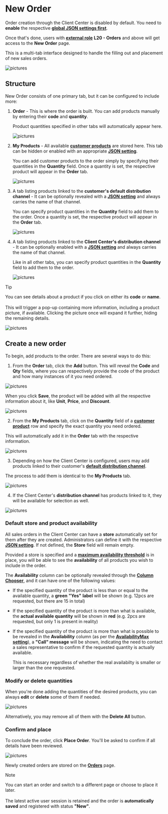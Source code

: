 # New Order

Order creation through the Client Center is disabled by default. You need to **enable** the respective **[global JSON settings first](../reference.md#isneworderenabled-setting)**.

Once that's done, users with **[external role](https://docs.erp.net/tech/modules/crm/sales/customers/external-access.html#roles)** **L20 - Orders** and above will get access to the **New Order** page.

This is a multi-tab interface designed to handle the filling out and placement of new sales orders.

![pictures](pictures/new_order_panel.png)

## Structure

New Order consists of one primary tab, but it can be configured to include more:

1. **Order** - This is where the order is built. You can add products manually by entering their **code** and **quantity**.

   Product quantities specified in other tabs will automatically appear here.

   ![pictures](pictures/order_tab.png)
   
2. **My Products** - All available **[customer products](https://docs.erp.net/tech/modules/crm/sales/definitions/define-customers.html#customer-products)** are stored here. This tab can be hidden or enabled with an appropriate **[JSON setting](../reference.md#hidecustomerproducts-setting)**.
  
   You can add customer products to the order simply by specifying their quantities in the **Quantity** field. Once a quantity is set, the respective product will appear in the **Order** tab.

   ![pictures](pictures/my_products_tab.png)
   
3. A tab listing products linked to the **customer's default distribution channel** - It can be optionally revealed with a **[JSON setting](../reference.md#hidedistributionchannel-setting)** and always carries the name of that channel.

   You can specify product quantities in the **Quantity** field to add them to the order. Once a quantity is set, the respective product will appear in the **Order** tab.

   ![pictures](pictures/channel_customer_tab.png)

4. A tab listing products linked to the **Client Center's distribution channel** - It can be optionally enabled with a **[JSON setting](../reference.md#sitechannel-setting)** and always carries the name of that channel.

   Like in all other tabs, you can specify product quantities in the **Quantity** field to add them to the order.

   ![pictures](pictures/channel_CC_tab.png)

> [!TIP]
>
> You can see details about a product if you click on either its **code** or **name**. <br> <br>
> This will trigger a pop-up containing more information, including a product picture, if available. Clicking the picture once will expand it further, hiding the remaining details.
   
   ![pictures](pictures/product_info_details.png)

## Create a new order

To begin, add products to the order. There are several ways to do this:
   
1. From the **Order** tab, click the **Add** button. This will reveal the **Code** and **Qty** fields, where you can respectively provide the code of the product and how many instances of it you need ordered.

![pictures](pictures/add_button.png)
   
When you click **Save**, the product will be added with all the respective information about it, like **Unit**, **Price**, and **Discount**.

![pictures](pictures/added_product.png)

2. From the **My Products** tab, click on the **Quantity** field of a **[customer product](https://docs.erp.net/tech/modules/crm/sales/definitions/define-customers.html#customer-products)** row and specify the exact quantity you need ordered.

This will automatically add it in the **Order** tab with the respective information.

![pictures](pictures/quantity_myproducts.png)

3. Depending on how the Client Center is configured, users may add products linked to their customer's **[default distribution channel](https://docs.erp.net/tech/modules/crm/sales/definitions/define-customers.html#new-customer-details)**.
   
The process to add them is identical to the **My Products** tab.

![pictures](pictures/quantity_distribution_channel_customer.png)

4. If the Client Center's **distribution channel** has products linked to it, they will be available for selection as well.

![pictures](pictures/quantity_distribution_channel_clientcenter.png)

### Default store and product availability 

All sales orders in the Client Center can have a **store** automatically set for them after they are created. Administrators can define it with the respective **[JSON setting](https://docs.erp.net/tech/modules/crm/clientcenter/reference.html?q=defaultstore#defaultstore-setting)**. If not defined, the **Store** field will remain empty.

Provided a store is specified and a **[maximum availability threshold](https://docs.erp.net/tech/modules/crm/clientcenter/reference.html?q=defaultstore#availabilitymax-setting)** is in place, you will be able to see the **availability** of all products you wish to include in the order.

The **Availability** column can be optionally revealed through the **[Column Chooser](https://docs.erp.net/tech/modules/crm/clientcenter/grid-control.html#column-chooser)**, and it can have one of the following values:

- If the specified quantity of the product is less than or equal to the available quantity, a **green** **"Yes"** **label** will be shown (e.g. 12pcs are requested, but there are 15 in total)
  
- If the specified quantity of the product is more than what is available, the **actual available quantity** will be shown in **red** (e.g. 2pcs are requested, but only 1 is present in reality)
  
- If the specified quantity of the product is more than what is possible to be revealed in the **Availability** column (as per the **[AvailabilityMax setting](https://docs.erp.net/tech/modules/crm/clientcenter/reference.html?q=defaultstore#availabilitymax-setting)**), a **"Call" message** will be shown, indicating the need to contact a sales representative to confirm if the requested quantity is actually available.

  This is necessary regardless of whether the real availabilty is smaller or larger than the one requested.

### Modify or delete quantities

When you're done adding the quantities of the desired products, you can always **edit** or **delete** some of them if needed.

![pictures](pictures/edit_delete_product.png)

Alternatively, you may remove all of them with the **Delete All** button.

### Confirm and place

To conclude the order, click **Place Order**. You'll be asked to confirm if all details have been reviewed.

![pictures](pictures/place_order_warning.png)

Newly created orders are stored on the **[Orders](index.md)** page.

> [!NOTE]
> 
> You can start an order and switch to a different page or choose to place it later. <br> <br>
> The latest active user session is retained and the order is **automatically saved** and registered with status **"New"**.
   
